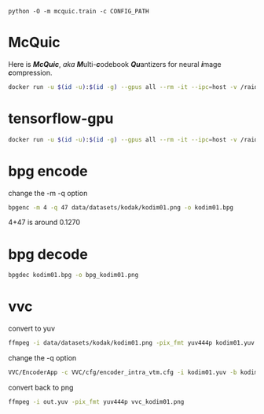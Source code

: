 `python -O -m mcquic.train -c CONFIG_PATH`

# McQuic

Here is ***McQuic***, *aka* ***M***ulti-***c***odebook ***Qu***antizers for neural ***i***mage ***c***ompression.

```bash
docker run -u $(id -u):$(id -g) --gpus all --rm -it --ipc=host -v /raid/zhuxiaosu/codes/mcquic:/workspace/mcquic -v /raid/zhuxiaosu/datasets:/workspace/mcquic/data zhongbazhu/mcquic:base /bin/bash
```

# tensorflow-gpu
```bash
docker run -u $(id -u):$(id -g) --gpus all --rm -it --ipc=host -v /raid/zhuxiaosu/codes/mcquic:/workspace/mcquic -v /raid/zhuxiaosu/datasets:/workspace/mcquic/data tensorflow/tensorflow:2.5.1-gpu /bin/bash
```


# bpg encode
change the -m -q option

```bash
bpgenc -m 4 -q 47 data/datasets/kodak/kodim01.png -o kodim01.bpg
```

4+47 is around 0.1270


# bpg decode
```bash
bpgdec kodim01.bpg -o bpg_kodim01.png
```

# vvc
convert to yuv
```bash
ffmpeg -i data/datasets/kodak/kodim01.png -pix_fmt yuv444p kodim01.yuv
```
change the -q option
```bash
VVC/EncoderApp -c VVC/cfg/encoder_intra_vtm.cfg -i kodim01.yuv -b kodim01.bin -o out.yuv -f 1 -fr 2 -wdt 768 -hgt 512 -q 32 --OutputBitDepth=8 --OutputBitDepthC=8 --InputChromaFormat=444
```

convert back to png
```bash
ffmpeg -i out.yuv -pix_fmt yuv444p vvc_kodim01.png
```
